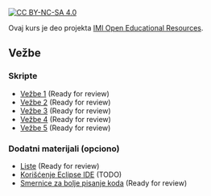 [![CC BY-NC-SA 4.0][licence-shield]][licence]

Ovaj kurs je deo projekta [IMI Open Educational Resources](https://imioer.github.io).

## Vežbe

### Skripte

- [Vežbe 1](vezbe/01.md)  (Ready for review)
- [Vežbe 2](vezbe/02.md)  (Ready for review)
- [Vežbe 3](vezbe/03.md)  (Ready for review)
- [Vežbe 4](vezbe/04.md)  (Ready for review)
- [Vežbe 5](vezbe/05.md)  (Ready for review)

### Dodatni materijali (opciono)

- [Liste](korisni-materijali/liste.md)  (Ready for review)
- [Korišćenje Eclipse IDE](korisni-materijali/eclipse.md) (TODO)
- [Smernice za bolje pisanje koda](korisni-materijali/bolji-kod.md) (Ready for review)

[licence]: http://creativecommons.org/licenses/by-nc-sa/4.0/
[licence-shield]: https://img.shields.io/badge/License-CC%20BY--NC--SA%204.0-lightgrey.svg
